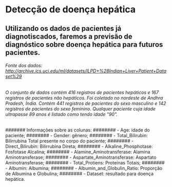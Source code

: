 # Detecção de doença hepática

## Utilizando os dados de pacientes já diagnotiscados, faremos a previsão de diagnóstico sobre doença hepática para futuros pacientes.

###### Fonte dos dados: http://archive.ics.uci.edu/ml/datasets/ILPD+%28Indian+Liver+Patient+Dataset%29
###### O conjunto de dados contém 416 registros de pacientes hepáticos e 167 registros de pacientes não hepáticos. Foi coletado no nordeste de Andhra Pradesh, Índia. Contém 441 registros de pacientes do sexo masculino e 142 registros de pacientes do sexo feminino. Qualquer paciente cuja idade ultrapasse 89 anos é listado como tendo idade "90".
####### Informações sobre as colunas:
######## - Age: idade do paciente;
######## - Gender: gênero;
######## - Total_Bilirubin: Bilirrubina Total presente no corpo do paciente;
######## - Direct_Bilirubin: Bilirrubina Direta;
######## - Alkaline_Phosphotase: Fosfotase Alcalina;
######## - Alamine_Aminotransferase: Alamina Aminotransferase;
######## - Aspartate_Aminotransferase: Aspartato Aminotransferase;
######## - Total_Protiens: Proteínas Totais;
######## - Albumin: Albumina;
######## - Albumin_and_Globulin_Ratio: Proporção de Albumina e Globulina;
######## - Dataset: resultado para doença hepática.
